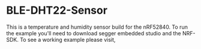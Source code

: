 # BLE-DHT22-Sensor
This is a temperature and humidity sensor build for the nRF52840. To run the example you'll need to download segger embedded studio and the NRF-SDK.
To see a working example please visit, [](http://projects.aubreytharpe.com/home)
